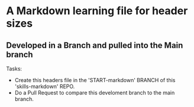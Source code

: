 # A Markdown learning file for header sizes
## Developed in a Branch and pulled into the Main branch  

Tasks:
- Create this headers file in the 'START-markdown' BRANCH of this 'skills-markdown' REPO.
- Do a Pull Request to compare this develoment branch to the main branch.
  
